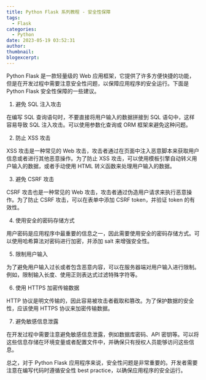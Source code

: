 ```yaml
---
title: Python Flask 系列教程 - 安全性保障
tags:
  - Flask
categories:
  - Python
date: 2023-05-19 03:52:31
author:
thumbnail:
blogexcerpt:
---
```

Python Flask 是一款轻量级的 Web 应用框架，它提供了许多方便快捷的功能，但是在开发过程中需要注意安全性问题，以保障应用程序的安全运行。下面是 Python Flask 安全性保障的一些建议。

1. 避免 SQL 注入攻击

在编写 SQL 查询语句时，不要直接将用户输入的数据拼接到 SQL 语句中，这样容易导致 SQL 注入攻击。可以使用参数化查询或 ORM 框架来避免这种问题。

2. 防止 XSS 攻击

XSS 攻击是一种常见的 Web 攻击，攻击者通过在页面中注入恶意脚本来获取用户信息或者进行其他恶意操作。为了防止 XSS 攻击，可以使用模板引擎自动转义用户输入的数据，或者手动使用 HTML 转义函数来处理用户输入的数据。

3. 避免 CSRF 攻击

CSRF 攻击也是一种常见的 Web 攻击，攻击者通过伪造用户请求来执行恶意操作。为了防止 CSRF 攻击，可以在表单中添加 CSRF token，并验证 token 的有效性。

4. 使用安全的密码存储方式

用户密码是应用程序中最重要的信息之一，因此需要使用安全的密码存储方式。可以使用哈希算法对密码进行加密，并添加 salt 来增强安全性。

5. 限制用户输入

为了避免用户输入过长或者包含恶意内容，可以在服务器端对用户输入进行限制。例如，限制输入长度、使用正则表达式过滤特殊字符等。

6. 使用 HTTPS 加密传输数据

HTTP 协议是明文传输的，因此容易被攻击者截取和篡改。为了保护数据的安全性，应该使用 HTTPS 协议来加密传输数据。

7. 避免敏感信息泄露

在开发过程中需要注意避免敏感信息泄露，例如数据库密码、API 密钥等。可以将这些信息存储在环境变量或者配置文件中，并确保只有授权人员能够访问这些信息。

总之，对于 Python Flask 应用程序来说，安全性问题是非常重要的。开发者需要注意在编写代码时遵循安全性 best practice，以确保应用程序的安全运行。
